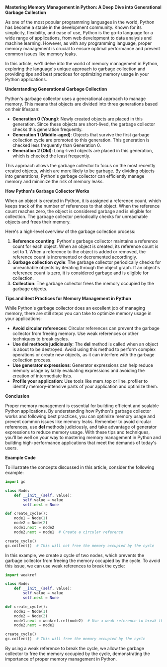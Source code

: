 **Mastering Memory Management in Python: A Deep Dive into Generational Garbage Collection**

As one of the most popular programming languages in the world, Python has become a staple in the development community. Known for its simplicity, flexibility, and ease of use, Python is the go-to language for a wide range of applications, from web development to data analysis and machine learning. However, as with any programming language, proper memory management is crucial to ensure optimal performance and prevent common issues like memory leaks.

In this article, we'll delve into the world of memory management in Python, exploring the language's unique approach to garbage collection and providing tips and best practices for optimizing memory usage in your Python applications.

**Understanding Generational Garbage Collection**

Python's garbage collector uses a generational approach to manage memory. This means that objects are divided into three generations based on their lifespan:

* **Generation 0 (Young)**: Newly created objects are placed in this generation. Since these objects are short-lived, the garbage collector checks this generation frequently.
* **Generation 1 (Middle-aged)**: Objects that survive the first garbage collection cycle are promoted to this generation. This generation is checked less frequently than Generation 0.
* **Generation 2 (Old)**: Long-lived objects are placed in this generation, which is checked the least frequently.

This approach allows the garbage collector to focus on the most recently created objects, which are more likely to be garbage. By dividing objects into generations, Python's garbage collector can efficiently manage memory and minimize the risk of memory leaks.

**How Python's Garbage Collector Works**

When an object is created in Python, it is assigned a reference count, which keeps track of the number of references to that object. When the reference count reaches zero, the object is considered garbage and is eligible for collection. The garbage collector periodically checks for unreachable objects and frees their memory.

Here's a high-level overview of the garbage collection process:

1. **Reference counting**: Python's garbage collector maintains a reference count for each object. When an object is created, its reference count is set to 1. When a reference to the object is added or removed, the reference count is incremented or decremented accordingly.
2. **Garbage collection cycle**: The garbage collector periodically checks for unreachable objects by iterating through the object graph. If an object's reference count is zero, it is considered garbage and is eligible for collection.
3. **Collection**: The garbage collector frees the memory occupied by the garbage objects.

**Tips and Best Practices for Memory Management in Python**

While Python's garbage collector does an excellent job of managing memory, there are still steps you can take to optimize memory usage in your applications:

* **Avoid circular references**: Circular references can prevent the garbage collector from freeing memory. Use weak references or other techniques to break cycles.
* **Use __del__ methods judiciously**: The __del__ method is called when an object is about to be destroyed. Avoid using this method to perform complex operations or create new objects, as it can interfere with the garbage collection process.
* **Use generator expressions**: Generator expressions can help reduce memory usage by lazily evaluating expressions and avoiding the creation of intermediate lists.
* **Profile your application**: Use tools like mem_top or line_profiler to identify memory-intensive parts of your application and optimize them.

**Conclusion**

Proper memory management is essential for building efficient and scalable Python applications. By understanding how Python's garbage collector works and following best practices, you can optimize memory usage and prevent common issues like memory leaks. Remember to avoid circular references, use __del__ methods judiciously, and take advantage of generator expressions to reduce memory usage. With these tips and techniques, you'll be well on your way to mastering memory management in Python and building high-performance applications that meet the demands of today's users.

**Example Code**

To illustrate the concepts discussed in this article, consider the following example:
```python
import gc

class Node:
    def __init__(self, value):
        self.value = value
        self.next = None

def create_cycle():
    node1 = Node(1)
    node2 = Node(2)
    node1.next = node2
    node2.next = node1  # Create a circular reference

create_cycle()
gc.collect()  # This will not free the memory occupied by the cycle
```
In this example, we create a cycle of two nodes, which prevents the garbage collector from freeing the memory occupied by the cycle. To avoid this issue, we can use weak references to break the cycle:
```python
import weakref

class Node:
    def __init__(self, value):
        self.value = value
        self.next = None

def create_cycle():
    node1 = Node(1)
    node2 = Node(2)
    node1.next = weakref.ref(node2)  # Use a weak reference to break the cycle
    node2.next = node1

create_cycle()
gc.collect()  # This will free the memory occupied by the cycle
```
By using a weak reference to break the cycle, we allow the garbage collector to free the memory occupied by the cycle, demonstrating the importance of proper memory management in Python.
